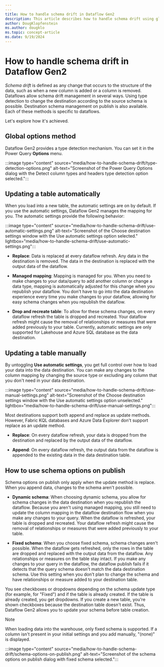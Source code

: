 ```yaml
---
---
title: How to handle schema drift in Dataflow Gen2
description: This article describes how to handle schema drift using global options and destination settings from Data Factory for Microsoft Fabric.
author: DougKlopfenstein
ms.author: dougklo
ms.topic: concept-article
ms.date: 9/19/2024
---
```


# How to handle schema drift in Dataflow Gen2

*Schema drift* is defined as any change that occurs to the structure of the data, such as when a new column is added or a column is removed. Dataflows allow schema drift management in several ways. Using type detection to change the destination according to the source schema is possible. Destination schema management on publish is also available. Each of these methods is specific to dataflows.

Let's explore how it's achieved.  

## Global options method

Dataflow Gen2 provides a type detection mechanism. You can set it in the Power Query **Options** menu.

:::image type="content" source="media/how-to-handle-schema-drift/type-detection-options.png" alt-text="Screenshot of the Power Query Options dialog with the Detect column types and headers type detection option selected.":::

## Updating a table automatically

When you load into a new table, the automatic settings are on by default. If you use the automatic settings, Dataflow Gen2 manages the mapping for you. The automatic settings provide the following behavior:

:::image type="content" source="media/how-to-handle-schema-drift/use-automatic-settings.png" alt-text="Screenshot of the Choose destination settings window with the Use automatic settings option selected." lightbox="media/how-to-handle-schema-drift/use-automatic-settings.png":::

* **Replace**: Data is replaced at every dataflow refresh. Any data in the destination is removed. The data in the destination is replaced with the output data of the dataflow.

* **Managed mapping**: Mapping is managed for you. When you need to make changes to your data/query to add another column or change a data type, mapping is automatically adjusted for this change when you republish your dataflow. You don't have to go into the data destination experience every time you make changes to your dataflow, allowing for easy schema changes when you republish the dataflow.

* **Drop and recreate table**: To allow for these schema changes, on every dataflow refresh the table is dropped and recreated. Your dataflow refresh might cause the removal of relationships or measures that were added previously to your table. Currently, automatic settings are only supported for Lakehouse and Azure SQL database as the data destination.

## Updating a table manually

By untoggling **Use automatic settings**, you get full control over how to load your data into the data destination. You can make any changes to the column mapping by changing the source type or excluding any column that you don't need in your data destination.

:::image type="content" source="media/how-to-handle-schema-drift/use-manual-settings.png" alt-text="Screenshot of the Choose destination settings window with the Use automatic settings option unselected." lightbox="media/how-to-handle-schema-drift/use-manual-settings.png":::

Most destinations support both append and replace as update methods. However, Fabric KQL databases and Azure Data Explorer don't support replace as an update method.

* **Replace**: On every dataflow refresh, your data is dropped from the destination and replaced by the output data of the dataflow.

* **Append**: On every dataflow refresh, the output data from the dataflow is appended to the existing data in the data destination table.

## How to use schema options on publish

Schema options on publish only apply when the update method is replace. When you append data, changes to the schema aren't possible.

* **Dynamic schema**: When choosing dynamic schema, you allow for schema changes in the data destination when you republish the dataflow. Because you aren't using managed mapping, you still need to update the column mapping in the dataflow destination flow when you make any changes to your query. When the dataflow is refreshed, your table is dropped and recreated. Your dataflow refresh might cause the removal of relationships or measures that were added previously to your table.

* **Fixed schema**: When you choose fixed schema, schema changes aren't possible. When the dataflow gets refreshed, only the rows in the table are dropped and replaced with the output data from the dataflow. Any relationships or measures on the table stay intact. If you make any changes to your query in the dataflow, the dataflow publish fails if it detects that the query schema doesn't match the data destination schema. Use this setting when you don't plan to change the schema and have relationships or measure added to your destination table.

You see checkboxes or dropdowns depending on the schema update type (for example, for "Fixed") and if the table is already created. If the table is already created, you get dropdowns. If you create a new table, you're shown checkboxes because the destination table doesn't exist. Thus, Dataflow Gen2 allows you to update your schema before table creation.

> [!NOTE]
> When loading data into the warehouse, only fixed schema is supported. If a column isn't present in your initial settings and you add manually, "(none)" is displayed.  

:::image type="content" source="media/how-to-handle-schema-drift/schema-options-on-publish.png" alt-text="Screenshot of the schema options on publish dialog with fixed schema selected.":::
